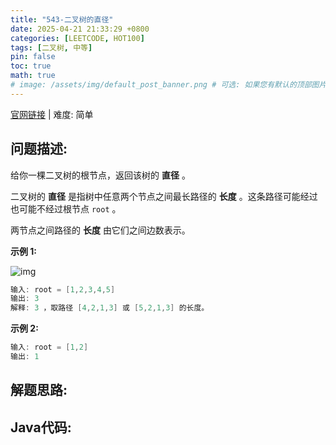 ```yaml
---
title: "543-二叉树的直径"
date: 2025-04-21 21:33:29 +0800
categories: [LEETCODE, HOT100]
tags: [二叉树, 中等]
pin: false
toc: true
math: true
# image: /assets/img/default_post_banner.png # 可选: 如果您有默认的顶部图片，取消注释并修改路径
---
```


[官网链接](https://leetcode.cn/problems/diameter-of-binary-tree/) \| 难度: 简单

## 问题描述: 

给你一棵二叉树的根节点，返回该树的 **直径** 。

二叉树的 **直径** 是指树中任意两个节点之间最长路径的 **长度** 。这条路径可能经过也可能不经过根节点 `root` 。

两节点之间路径的 **长度** 由它们之间边数表示。

**示例 1:**

![img](../assets/img/posts/p543_0.jpg)

```java
输入: root = [1,2,3,4,5]
输出: 3
解释: 3 ，取路径 [4,2,1,3] 或 [5,2,1,3] 的长度。
```

**示例 2:**

```java
输入: root = [1,2]
输出: 1
```

## 解题思路: 



## Java代码: 

